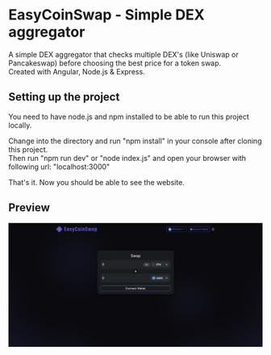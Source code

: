 # EasyCoinSwap - Simple DEX aggregator
A simple DEX aggregator that checks multiple DEX's (like Uniswap or Pancakeswap) before choosing the best price for a token swap.  
Created with Angular, Node.js & Express.

## Setting up the project
You need to have node.js and npm installed to be able to run this project locally.  
  
Change into the directory and run "npm install" in your console after cloning this project.  
Then run "npm run dev" or "node index.js" and open your browser with following url: "localhost:3000"  
  
That's it. Now you should be able to see the website.

## Preview
![plot](./website-preview.png)